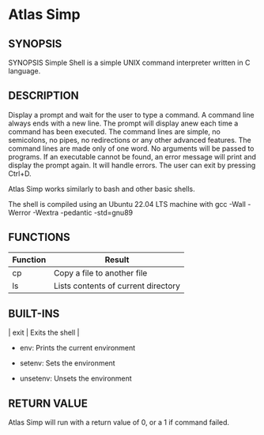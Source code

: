 
# Atlas Simp


## SYNOPSIS

SYNOPSIS
Simple Shell is a simple UNIX command interpreter written in C language. 

## DESCRIPTION

Display a prompt and wait for the user to type a command. A command line always ends with a new line. The prompt will display anew each time a command has been executed. The command lines are simple, no semicolons, no pipes, no redirections or any other advanced features. The command lines are made only of one word. No arguments will be passed to programs. If an executable cannot be found, an error message will print and display the prompt again. It will handle errors. The user can exit by pressing Ctrl+D.

Atlas Simp works similarly to bash and other basic shells.

The shell is compiled using an Ubuntu 22.04 LTS machine with 
gcc -Wall -Werror -Wextra -pedantic -std=gnu89

## FUNCTIONS
| Function | Result |
| ----- | --------------------------- |
| cp | Copy a file to another file |
| ls | Lists contents of current directory |

## BUILT-INS

| exit | Exits the shell |

- env: Prints the current environment

- setenv: Sets the environment

- unsetenv: Unsets the environment

## RETURN VALUE

Atlas Simp will run with a return value of 0, or a 1 if command failed.

